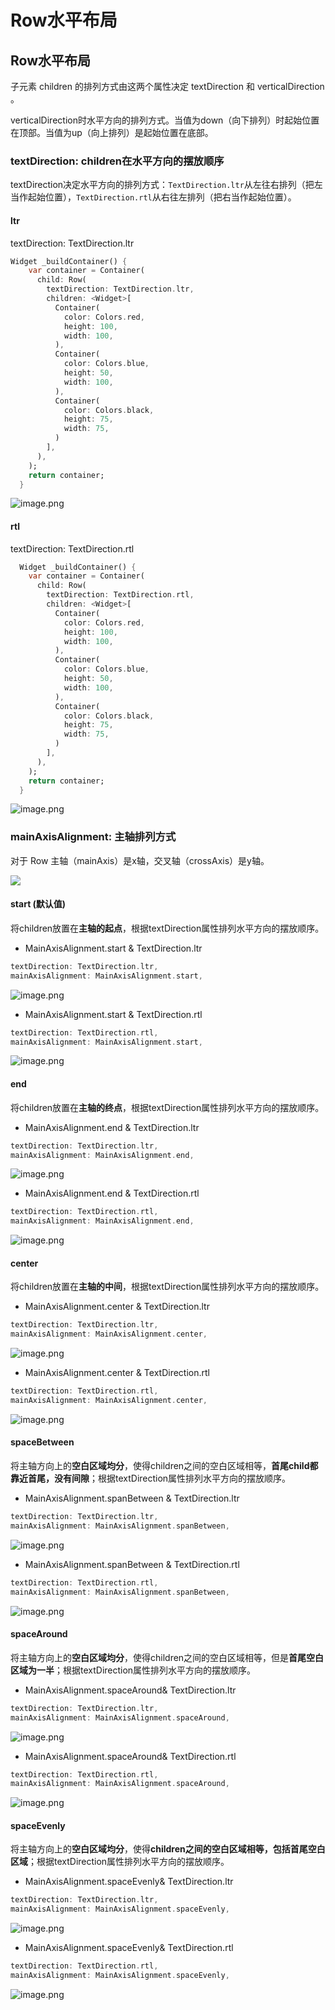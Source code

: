# Row水平布局

## Row水平布局
子元素 children 的排列方式由这两个属性决定 textDirection 和 verticalDirection 。

verticalDirection时水平方向的排列方式。当值为down（向下排列）时起始位置在顶部。当值为up（向上排列）是起始位置在底部。

### textDirection: children在水平方向的摆放顺序 
textDirection决定水平方向的排列方式：`TextDirection.ltr`从左往右排列（把左当作起始位置），`TextDirection.rtl`从右往左排列（把右当作起始位置）。
#### ltr
textDirection: TextDirection.ltr

```dart
Widget _buildContainer() {
    var container = Container(
      child: Row(
        textDirection: TextDirection.ltr,
        children: <Widget>[
          Container(
            color: Colors.red,
            height: 100,
            width: 100,
          ),
          Container(
            color: Colors.blue,
            height: 50,
            width: 100,
          ),
          Container(
            color: Colors.black,
            height: 75,
            width: 75,
          )
        ],
      ),
    );
    return container;
  }
```

![image.png](https://cdn.nlark.com/yuque/0/2019/png/291118/1568886821155-752b1da3-c037-48cf-a812-9f453cf5dd52.png#align=left&display=inline&height=427&name=image.png&originHeight=854&originWidth=514&size=43202&status=done&width=257)

#### rtl
textDirection: TextDirection.rtl

```dart
  Widget _buildContainer() {
    var container = Container(
      child: Row(
        textDirection: TextDirection.rtl,
        children: <Widget>[
          Container(
            color: Colors.red,
            height: 100,
            width: 100,
          ),
          Container(
            color: Colors.blue,
            height: 50,
            width: 100,
          ),
          Container(
            color: Colors.black,
            height: 75,
            width: 75,
          )
        ],
      ),
    );
    return container;
  }
```

![image.png](https://cdn.nlark.com/yuque/0/2019/png/291118/1568887017320-a84cb93b-1fe8-49df-a9ca-ada7431e2adb.png#align=left&display=inline&height=425&name=image.png&originHeight=850&originWidth=513&size=39919&status=done&width=256.5)
### mainAxisAlignment: 主轴排列方式
对于 Row 主轴（mainAxis）是x轴，交叉轴（crossAxis）是y轴。

![](https://cdn.nlark.com/yuque/0/2019/webp/291118/1568887274469-f72c5160-21e6-4cc4-a2eb-cb4983fdd2c8.webp#align=left&display=inline&height=422&originHeight=422&originWidth=804&size=0&status=done&width=804)
#### start (默认值)
将children放置在**主轴的起点**，根据textDirection属性排列水平方向的摆放顺序。

- MainAxisAlignment.start & TextDirection.ltr
```dart
textDirection: TextDirection.ltr,
mainAxisAlignment: MainAxisAlignment.start,
```

![image.png](https://cdn.nlark.com/yuque/0/2019/png/291118/1568887735936-f6340112-76c0-4c10-ae91-1db42cb51ddb.png#align=left&display=inline&height=423&name=image.png&originHeight=845&originWidth=510&size=35255&status=done&width=255)

- MainAxisAlignment.start & TextDirection.rtl
```dart
textDirection: TextDirection.rtl,
mainAxisAlignment: MainAxisAlignment.start,
```

![image.png](https://cdn.nlark.com/yuque/0/2019/png/291118/1568887921852-30b181e9-3614-48f7-855e-faff466073a0.png#align=left&display=inline&height=424&name=image.png&originHeight=848&originWidth=510&size=35057&status=done&width=255)

#### end
将children放置在**主轴的终点**，根据textDirection属性排列水平方向的摆放顺序。

- MainAxisAlignment.end & TextDirection.ltr
```dart
textDirection: TextDirection.ltr,
mainAxisAlignment: MainAxisAlignment.end,
```

![image.png](https://cdn.nlark.com/yuque/0/2019/png/291118/1568888295129-a3080343-54c6-4b97-916a-c0337cc84330.png#align=left&display=inline&height=424&name=image.png&originHeight=848&originWidth=510&size=35793&status=done&width=255)

- MainAxisAlignment.end & TextDirection.rtl
```dart
textDirection: TextDirection.rtl,
mainAxisAlignment: MainAxisAlignment.end,
```

![image.png](https://cdn.nlark.com/yuque/0/2019/png/291118/1568888325627-7a2fe14e-8349-4fd4-a55a-4908ca22fc86.png#align=left&display=inline&height=424&name=image.png&originHeight=847&originWidth=510&size=35509&status=done&width=255)

#### center
将children放置在**主轴的中间**，根据textDirection属性排列水平方向的摆放顺序。

- MainAxisAlignment.center & TextDirection.ltr
```dart
textDirection: TextDirection.ltr,
mainAxisAlignment: MainAxisAlignment.center,
```

![image.png](https://cdn.nlark.com/yuque/0/2019/png/291118/1568892519713-57dcf4ed-da7f-4441-a539-cb75edb270f4.png#align=left&display=inline&height=424&name=image.png&originHeight=848&originWidth=510&size=35762&status=done&width=255)

- MainAxisAlignment.center & TextDirection.rtl
```dart
textDirection: TextDirection.rtl,
mainAxisAlignment: MainAxisAlignment.center,
```

![image.png](https://cdn.nlark.com/yuque/0/2019/png/291118/1568892586845-84d6d5fd-a355-40fc-a02e-698740cd940f.png#align=left&display=inline&height=424&name=image.png&originHeight=847&originWidth=510&size=34553&status=done&width=255)

#### spaceBetween
将主轴方向上的**空白区域均分**，使得children之间的空白区域相等，**首尾child都靠近首尾，没有间隙**；根据textDirection属性排列水平方向的摆放顺序。

- MainAxisAlignment.spanBetween & TextDirection.ltr
```dart
textDirection: TextDirection.ltr,
mainAxisAlignment: MainAxisAlignment.spanBetween,
```

![image.png](https://cdn.nlark.com/yuque/0/2019/png/291118/1568892901746-8ed5981b-8043-419d-9718-ed05dee27eed.png#align=left&display=inline&height=424&name=image.png&originHeight=848&originWidth=510&size=35497&status=done&width=255)

- MainAxisAlignment.spanBetween & TextDirection.rtl
```dart
textDirection: TextDirection.rtl,
mainAxisAlignment: MainAxisAlignment.spanBetween,
```

![image.png](https://cdn.nlark.com/yuque/0/2019/png/291118/1568892962923-07663d7a-5741-44a0-b15c-5e8bf835f1e5.png#align=left&display=inline&height=424&name=image.png&originHeight=847&originWidth=510&size=35329&status=done&width=255)

#### spaceAround
将主轴方向上的**空白区域均分**，使得children之间的空白区域相等，但是**首尾空白区域为一半**；根据textDirection属性排列水平方向的摆放顺序。

- MainAxisAlignment.spaceAround& TextDirection.ltr
```dart
textDirection: TextDirection.ltr,
mainAxisAlignment: MainAxisAlignment.spaceAround,
```

![image.png](https://cdn.nlark.com/yuque/0/2019/png/291118/1568893389013-5d835fce-4acc-42c0-ae20-7ba307291195.png#align=left&display=inline&height=424&name=image.png&originHeight=847&originWidth=510&size=35174&status=done&width=255)

- MainAxisAlignment.spaceAround& TextDirection.rtl
```dart
textDirection: TextDirection.rtl,
mainAxisAlignment: MainAxisAlignment.spaceAround,
```

![image.png](https://cdn.nlark.com/yuque/0/2019/png/291118/1568893439279-aacfda63-e494-4c7f-8652-ef20790658d9.png#align=left&display=inline&height=424&name=image.png&originHeight=847&originWidth=510&size=35676&status=done&width=255)


#### spaceEvenly
将主轴方向上的**空白区域均分**，使得**children之间的空白区域相等，包括首尾空白区域**；根据textDirection属性排列水平方向的摆放顺序。

- MainAxisAlignment.spaceEvenly& TextDirection.ltr
```dart
textDirection: TextDirection.ltr,
mainAxisAlignment: MainAxisAlignment.spaceEvenly,
```

![image.png](https://cdn.nlark.com/yuque/0/2019/png/291118/1568893904618-000c810d-c97f-4f27-9705-634521856ee3.png#align=left&display=inline&height=424&name=image.png&originHeight=848&originWidth=510&size=35051&status=done&width=255)

- MainAxisAlignment.spaceEvenly& TextDirection.rtl
```dart
textDirection: TextDirection.rtl,
mainAxisAlignment: MainAxisAlignment.spaceEvenly,
```

![image.png](https://cdn.nlark.com/yuque/0/2019/png/291118/1568894435064-ce3f7163-e3a8-4236-aad1-286cf877659e.png#align=left&display=inline&height=424&name=image.png&originHeight=847&originWidth=510&size=35756&status=done&width=255)


